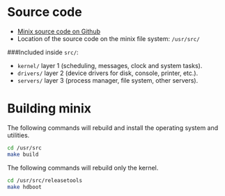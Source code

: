# Source code

* [Minix source code on Github](https://github.com/minix3/minix/tree/R3.2.1)  
* Location of the source code on the minix file system: `/usr/src/`  

###Included inside `src/`:  
* `kernel/`   layer 1 (scheduling, messages, clock and system tasks).  
* `drivers/`  layer 2 (device drivers for disk, console, printer, etc.).  
* `servers/`  layer 3 (process manager, file system, other servers).  

# Building minix
The following commands will rebuild and install the operating system and utilities.
```bash
cd /usr/src
make build
```
The following commands will rebuild only the kernel.
```bash
cd /usr/src/releasetools
make hdboot
```
